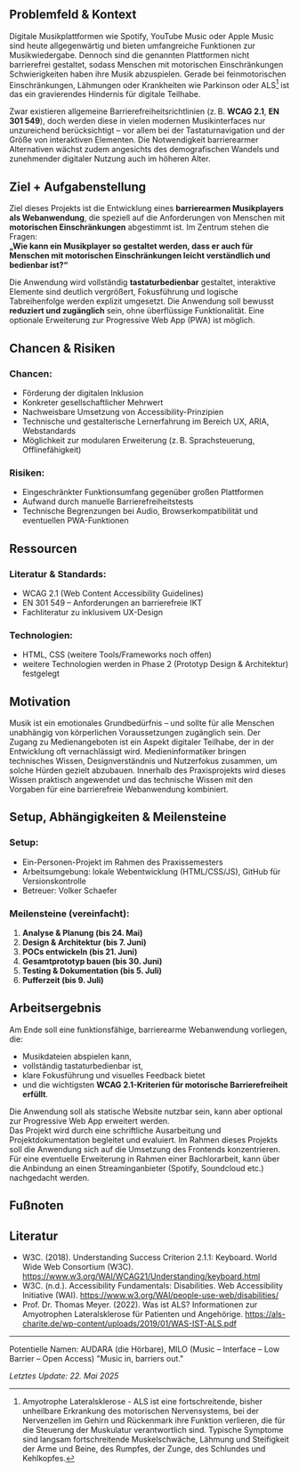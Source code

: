 ## Problemfeld & Kontext

Digitale Musikplattformen wie Spotify, YouTube Music oder Apple Music sind heute allgegenwärtig und bieten umfangreiche Funktionen zur Musikwiedergabe. Dennoch sind die genannten Plattformen nicht barrierefrei gestaltet, sodass Menschen mit motorischen Einschränkungen Schwierigkeiten haben ihre Musik abzuspielen. Gerade bei feinmotorischen Einschränkungen, Lähmungen oder Krankheiten wie Parkinson oder ALS[^1] ist das ein gravierendes Hindernis für digitale Teilhabe.

Zwar existieren allgemeine Barrierefreiheitsrichtlinien (z. B. **WCAG 2.1**, **EN 301 549**), doch werden diese in vielen modernen Musikinterfaces nur unzureichend berücksichtigt – vor allem bei der Tastaturnavigation und der Größe von interaktiven Elementen. Die Notwendigkeit barrierearmer Alternativen wächst zudem angesichts des demografischen Wandels und zunehmender digitaler Nutzung auch im höheren Alter.


## Ziel + Aufgabenstellung

Ziel dieses Projekts ist die Entwicklung eines **barrierearmen Musikplayers als Webanwendung**, die speziell auf die Anforderungen von Menschen mit **motorischen Einschränkungen** abgestimmt ist. Im Zentrum stehen die Fragen:  
**„Wie kann ein Musikplayer so gestaltet werden, dass er auch für Menschen mit motorischen Einschränkungen leicht verständlich und bedienbar ist?“**

Die Anwendung wird vollständig **tastaturbedienbar** gestaltet, interaktive Elemente sind deutlich vergrößert, Fokusführung und logische Tabreihenfolge werden explizit umgesetzt. Die Anwendung soll bewusst **reduziert und zugänglich** sein, ohne überflüssige Funktionalität. Eine optionale Erweiterung zur Progressive Web App (PWA) ist möglich.


## Chancen & Risiken

### Chancen:
- Förderung der digitalen Inklusion
- Konkreter gesellschaftlicher Mehrwert
- Nachweisbare Umsetzung von Accessibility-Prinzipien
- Technische und gestalterische Lernerfahrung im Bereich UX, ARIA, Webstandards
- Möglichkeit zur modularen Erweiterung (z. B. Sprachsteuerung, Offlinefähigkeit)

### Risiken:
- Eingeschränkter Funktionsumfang gegenüber großen Plattformen
- Aufwand durch manuelle Barrierefreiheitstests
- Technische Begrenzungen bei Audio, Browserkompatibilität und eventuellen PWA-Funktionen


## Ressourcen

### Literatur & Standards:
- WCAG 2.1 (Web Content Accessibility Guidelines)
- EN 301 549 – Anforderungen an barrierefreie IKT
- Fachliteratur zu inklusivem UX-Design

### Technologien:
- HTML, CSS (weitere Tools/Frameworks noch offen)
- weitere Technologien werden in Phase 2 (Prototyp Design & Architektur) festgelegt


## Motivation

Musik ist ein emotionales Grundbedürfnis – und sollte für alle Menschen unabhängig von körperlichen Voraussetzungen zugänglich sein. Der Zugang zu Medienangeboten ist ein Aspekt digitaler Teilhabe, der in der Entwicklung oft vernachlässigt wird. Medieninformatiker bringen technisches Wissen, Designverständnis und Nutzerfokus zusammen, um solche Hürden gezielt abzubauen. Innerhalb des Praxisprojekts wird dieses Wissen praktisch angewendet und das technische Wissen mit den Vorgaben für eine barrierefreie Webanwendung kombiniert.


## Setup, Abhängigkeiten & Meilensteine

### Setup:
- Ein-Personen-Projekt im Rahmen des Praxissemesters
- Arbeitsumgebung: lokale Webentwicklung (HTML/CSS/JS), GitHub für Versionskontrolle
- Betreuer: Volker Schaefer

### Meilensteine (vereinfacht):
1. **Analyse & Planung (bis 24. Mai)**  
2. **Design & Architektur (bis 7. Juni)**  
3. **POCs entwickeln (bis 21. Juni)**  
4. **Gesamtprototyp bauen (bis 30. Juni)**  
5. **Testing & Dokumentation (bis 5. Juli)**  
6. **Pufferzeit (bis 9. Juli)**


## Arbeitsergebnis

Am Ende soll eine funktionsfähige, barrierearme Webanwendung vorliegen, die:

- Musikdateien abspielen kann,
- vollständig tastaturbedienbar ist,
- klare Fokusführung und visuelles Feedback bietet
- und die wichtigsten **WCAG 2.1-Kriterien für motorische Barrierefreiheit erfüllt**.

Die Anwendung soll als statische Website nutzbar sein, kann aber optional zur Progressive Web App erweitert werden.  
Das Projekt wird durch eine schriftliche Ausarbeitung und Projektdokumentation begleitet und evaluiert.
Im Rahmen dieses Projekts soll die Anwendung sich auf die Umsetzung des Frontends konzentrieren. Für eine eventuelle Erweiterung in Rahmen einer Bachlorarbeit, kann über die Anbindung an einen Streaminganbieter (Spotify, Soundcloud etc.) nachgedacht werden.

## Fußnoten
[^1]: Amyotrophe Lateralsklerose - ALS ist eine fortschreitende, bisher unheilbare Erkrankung des motorischen Nervensystems, bei der Nervenzellen im Gehirn und Rückenmark ihre Funktion verlieren, die für die Steuerung der Muskulatur verantwortlich sind. Typische Symptome sind langsam fortschreitende Muskelschwäche, Lähmung und Steifigkeit der Arme und Beine, des Rumpfes, der Zunge, des Schlundes und Kehlkopfes. 

## Literatur

- W3C. (2018). Understanding Success Criterion 2.1.1: Keyboard. World Wide Web Consortium (W3C). https://www.w3.org/WAI/WCAG21/Understanding/keyboard.html
- W3C. (n.d.). Accessibility Fundamentals: Disabilities. Web Accessibility Initiative (WAI). https://www.w3.org/WAI/people-use-web/disabilities/
- Prof. Dr. Thomas Meyer. (2022). Was ist ALS? Informationen zur Amyotrophen Lateralsklerose für Patienten und Angehörige. https://als-charite.de/wp-content/uploads/2019/01/WAS-IST-ALS.pdf

---

Potentielle Namen: AUDARA (die Hörbare), MILO (Music – Interface – Low Barrier – Open Access)
"Music in, barriers out."

*Letztes Update: 22. Mai 2025*
